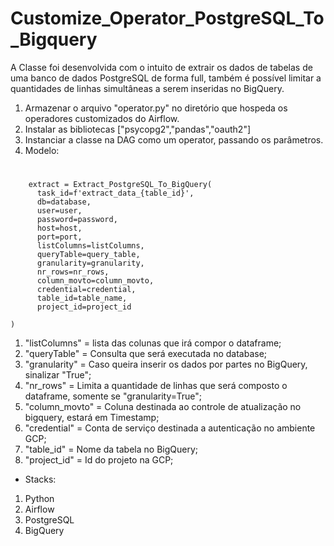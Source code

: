 # Customize_Operator_PostgreSQL_To_Bigquery

 A Classe foi desenvolvida com o intuito de extrair os dados de tabelas de uma banco de dados PostgreSQL de forma full,
também é possível limitar a quantidades de linhas simultâneas a serem inseridas no BigQuery.


1. Armazenar o arquivo "operator.py" no diretório que hospeda os operadores customizados do Airflow.
2. Instalar as bibliotecas ["psycopg2","pandas","oauth2"]
3. Instanciar a classe na DAG como um operator, passando os parâmetros.
4. Modelo:

#
        extract = Extract_PostgreSQL_To_BigQuery(
          task_id=f'extract_data_{table_id}',
          db=database,
          user=user,
          password=password,
          host=host,
          port=port,
          listColumns=listColumns,
          queryTable=query_table,
          granularity=granularity,
          nr_rows=nr_rows,
          column_movto=column_movto,
          credential=credential,
          table_id=table_name,
          project_id=project_id
        
    )

1. "listColumns" = lista das colunas que irá compor o dataframe;
2. "queryTable" = Consulta que será executada no database;
3. "granularity" = Caso queira inserir os dados por partes no BigQuery, sinalizar "True";
4. "nr_rows" = Limita a quantidade de linhas que será composto o dataframe, somente se "granularity=True";
5. "column_movto" = Coluna destinada ao controle de atualização no bigquery, estará em Timestamp;
6. "credential" = Conta de serviço destinada a autenticação no ambiente GCP;
7. "table_id" = Nome da tabela no BigQuery;
8. "project_id" = Id do projeto na GCP;


- Stacks:
1. Python
2. Airflow
3. PostgreSQL
4. BigQuery
